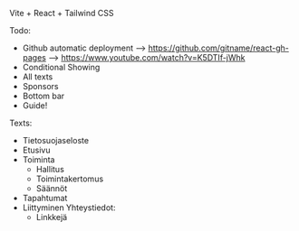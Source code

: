 Vite + React + Tailwind CSS




Todo:
- Github automatic deployment --> https://github.com/gitname/react-gh-pages --> https://www.youtube.com/watch?v=K5DTIf-jWhk
- Conditional Showing
- All texts
- Sponsors
- Bottom bar
- Guide!

Texts:
- Tietosuojaseloste
- Etusivu
- Toiminta
  - Hallitus
  - Toimintakertomus
  - Säännöt
- Tapahtumat
- Liittyminen
Yhteystiedot:
  - Linkkejä